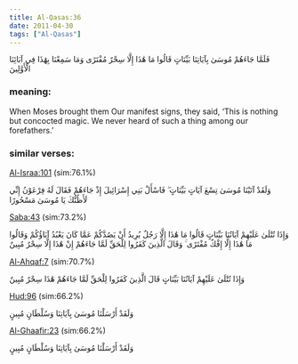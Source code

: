 ```yaml
---
title: Al-Qasas:36
date: 2011-04-30
tags: ["Al-Qasas"]
---
```

فَلَمَّا جَاءَهُمْ مُوسَىٰ بِآيَاتِنَا بَيِّنَاتٍ قَالُوا مَا هَٰذَا إِلَّا سِحْرٌ مُفْتَرًى وَمَا سَمِعْنَا بِهَٰذَا فِي آبَائِنَا الْأَوَّلِينَ
### meaning: 
When Moses brought them Our manifest signs, they said, ‘This is nothing but concocted magic. We never heard of such a thing among our forefathers.’
### similar verses: 

[Al-Israa:101](/17/101) (sim:76.1%)

وَلَقَدْ آتَيْنَا مُوسَىٰ تِسْعَ آيَاتٍ بَيِّنَاتٍ ۖ فَاسْأَلْ بَنِي إِسْرَائِيلَ إِذْ جَاءَهُمْ فَقَالَ لَهُ فِرْعَوْنُ إِنِّي لَأَظُنُّكَ يَا مُوسَىٰ مَسْحُورًا

[Saba:43](/34/43) (sim:73.2%)

وَإِذَا تُتْلَىٰ عَلَيْهِمْ آيَاتُنَا بَيِّنَاتٍ قَالُوا مَا هَٰذَا إِلَّا رَجُلٌ يُرِيدُ أَنْ يَصُدَّكُمْ عَمَّا كَانَ يَعْبُدُ آبَاؤُكُمْ وَقَالُوا مَا هَٰذَا إِلَّا إِفْكٌ مُفْتَرًى ۚ وَقَالَ الَّذِينَ كَفَرُوا لِلْحَقِّ لَمَّا جَاءَهُمْ إِنْ هَٰذَا إِلَّا سِحْرٌ مُبِينٌ

[Al-Ahqaf:7](/46/7) (sim:70.7%)

وَإِذَا تُتْلَىٰ عَلَيْهِمْ آيَاتُنَا بَيِّنَاتٍ قَالَ الَّذِينَ كَفَرُوا لِلْحَقِّ لَمَّا جَاءَهُمْ هَٰذَا سِحْرٌ مُبِينٌ

[Hud:96](/11/96) (sim:66.2%)

وَلَقَدْ أَرْسَلْنَا مُوسَىٰ بِآيَاتِنَا وَسُلْطَانٍ مُبِينٍ

[Al-Ghaafir:23](/40/23) (sim:66.2%)

وَلَقَدْ أَرْسَلْنَا مُوسَىٰ بِآيَاتِنَا وَسُلْطَانٍ مُبِينٍ
